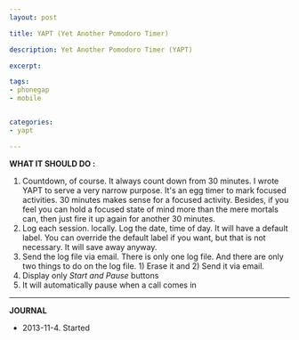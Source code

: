 ```yaml
---
layout: post

title: YAPT (Yet Another Pomodoro Timer)

description: Yet Another Pomodoro Timer (YAPT)

excerpt: 

tags:
- phonegap
- mobile


categories:
- yapt

---
```




**WHAT IT SHOULD DO :**

1. Countdown, of course. It always count down from 30 minutes. I wrote YAPT to serve a very narrow purpose. It's an egg timer to mark focused activities. 30 minutes makes sense for a focused activity. Besides, if you feel you can hold a focused state of mind more than the mere mortals can, then just fire it up again for another 30 minutes. 
2. Log each session. locally. Log the date, time of day. It will have a default label. You can override the default label if you want, but that is not necessary. It will save away anyway. 
3. Send the log file via email. There is only one log file. And there are only two things to do on the log file. 1) Erase it and 2) Send it via email.
4. Display only *Start and Pause* buttons
5. It will automatically pause when a call comes in


***

**JOURNAL**

- 2013-11-4. Started
